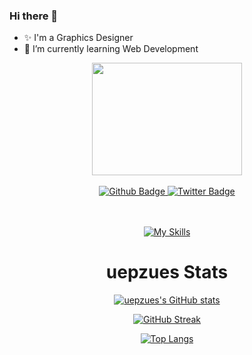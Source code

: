 ### Hi there 👋
- ✨ I'm a Graphics Designer
- 🌱 I’m currently learning Web Development


<div align="center">

<img src="https://media2.giphy.com/media/GPcDor27ptw2PiSwCB/giphy.gif?cid=790b7611f116c6d5b3f142bc1916b3f951acbb0e9b0dbcfd&rid=giphy.gif" width="240" height="180" class="giphy-embed"/>

<br/>
<br/>

<div id="badges">
  <a href="https://github.com/uepzues">
    <img src="https://img.shields.io/badge/Github-success?labelColor=grey&style=for-the-badge&logo=github&logoColor=white" alt="Github Badge"/>
  </a>
  <a href="https://github.com/uepzues">
    <img src="https://img.shields.io/badge/Twitter-success?labelColor=blue&style=for-the-badge&logo=twitter&logoColor=white" alt="Twitter Badge"/>
  </a>
</div>

<img src="https://komarev.com/ghpvc/?username=uepzues&style=flat-square&color=blue" alt=""/>

</div>

<br/>
<br/>

<div align="center">

[![My Skills](https://skillicons.dev/icons?i=js,html,css,sass,ai,ps,bootstrap,figma,github,vscode&perline=4)](https://skillicons.dev)

</div>

<div align="center">

# uepzues Stats

[![uepzues's GitHub stats](https://github-readme-stats.vercel.app/api?username=uepzues&count_private=true&show_icons=true&theme=codeSTACKr)](https://github.com/uepzues/github-readme-stats)

[![GitHub Streak](https://streak-stats.demolab.com?user=uepzues&theme=tokyonight_duo&border_radius=5&date_format=%5BY.%5Dn.j&mode=weekly&stroke=369D0D&background=140F0E&fire=EB5454&currStreakNum=EB271A&sideNums=26A4EB&currStreakLabel=EB271A&ring=EBB720)](https://git.io/streak-stats)

[![Top Langs](https://github-readme-stats.vercel.app/api/top-langs/?username=uepzues&theme=codeSTACKr)](https://github.com/uepzues/github-readme-stats)
</div>

<!--
**uepzues/uepzues** is a ✨ _special_ ✨ repository because its `README.md` (this file) appears on your GitHub profile.

Here are some ideas to get you started:

- 🔭 I’m currently working on ...
- 🌱 I’m currently learning ...
- 👯 I’m looking to collaborate on ...
- 🤔 I’m looking for help with ...
- 💬 Ask me about ...
- 📫 How to reach me: ...
- 😄 Pronouns: ...
- ⚡ Fun fact: ...
-->
